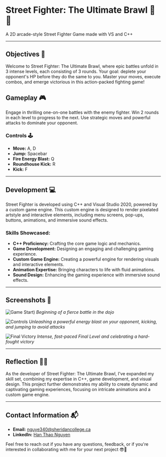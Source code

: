 # Street Fighter: The Ultimate Brawl 🥋💥
A 2D arcade-style Street Fighter Game made with VS and C++

---
## Objectives 🎯

Welcome to Street Fighter: The Ultimate Brawl, where epic battles unfold in 3 intense levels, each consisting of 3 rounds. Your goal: deplete your opponent's HP before they do the same to you. Master your moves, execute combos, and emerge victorious in this action-packed fighting game!

## Gameplay 🎮

Engage in thrilling one-on-one battles with the enemy fighter. Win 2 rounds in each level to progress to the next. Use strategic moves and powerful attacks to dominate your opponent.

### Controls 🕹️

- **Move:** A, D
- **Jump:** Spacebar
- **Fire Energy Blast:** Q
- **Roundhouse Kick:** R
- **Kick:** F

---

## Development 💻

Street Fighter is developed using C++ and Visual Studio 2020, powered by a custom game engine. This custom engine is designed to render pixelated artstyle and interactive elements, including menu screens, pop-ups, buttons, animations, and immersive sound effects.

### Skills Showcased:
- **C++ Proficiency:** Crafting the core game logic and mechanics.
- **Game Development:** Designing an engaging and challenging gaming experience.
- **Custom Game Engine:** Creating a powerful engine for rendering visuals and interactive elements.
- **Animation Expertise:** Bringing characters to life with fluid animations.
- **Sound Design:** Enhancing the gaming experience with immersive sound effects.

---

## Screenshots 📸

![Game Start](https://raw.githubusercontent.com/nguye340/Street-Fighter-Game/main/screenshots/starting_level.gif))
*Beginning of a fierce battle in the dojo*

![Controls](https://raw.githubusercontent.com/nguye340/Street-Fighter-Game/main/Screenshots/gameplay_demo.gif)
*Unleashing a powerful energy blast on your opponent, kicking, and jumping to avoid attacks*

![Final Victory](https://raw.githubusercontent.com/nguye340/Street-Fighter-Game/main/Screenshots/intense_final_level_win.gif)
*Intense, fast-paced Final Level and celebrating a hard-fought victory*

---

## Reflection 🥷🚀

As the developer of Street Fighter: The Ultimate Brawl, I've expanded my skill set, combining my expertise in C++, game development, and visual design. This project further demonstrates my ability to create dynamic and captivating gaming experiences, focusing on intricate animations and a custom game engine.

---

## Contact Information 📬

- **Email:** nguye340@sheridancollege.ca
- **LinkedIn:** [Han Thao Nguyen](https://www.linkedin.com/in/hanthaonguyen/)

Feel free to reach out if you have any questions, feedback, or if you're interested in collaborating with me for your next project 😎🌟
